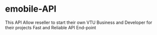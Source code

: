 # emobile-API
This API Allow reseller to start their own VTU Business and Developer for their projects  Fast and Reliable API End-point
